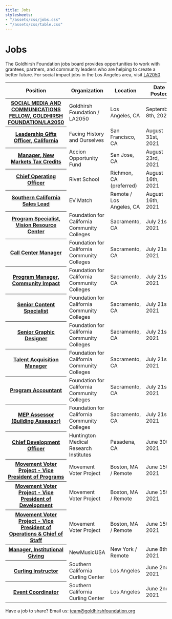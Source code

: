 ```yaml
---
title: Jobs
stylesheets:
- "/assets/css/jobs.css"
- "/assets/css/table.css"
---
```


Jobs
===========

The Goldhirsh Foundation jobs board provides opportunities to work with grantees, partners, and community leaders who are helping to create a better future.
For social impact jobs in the Los Angeles area, visit [LA2050](www.la2050.com/Jobs)

<table>
<thead>
<tr>
  <th scope="col">Position</th>
  <th scope="col">Organization</th>
  <th scope="col">Location</th>
  <th scope="col">Date Posted</th>
<tr>
<thead>
<tbody>

<tr>
  <th scope="row"><a href="https://la2050.org/jobs/3487">SOCIAL MEDIA AND COMMUNICATIONS FELLOW, GOLDHIRSH FOUNDATION/LA2050</a></th>
  <td>Goldhirsh Foundation / LA2050</td>
  <td>Los Angeles, CA</td>
  <td>September 8th, 2021</td>
</tr>     
  
<tr>
  <th scope="row"><a href="https://facinghistory.clearcompany.com/careers/jobs/3065f631-7b84-c267-08fd-aafb40fce2bf/apply?source=1724792-CS-25946">Leadership Gifts Officer, California</a></th>
  <td>Facing History and Ourselves</td>
  <td>San Francisco, CA</td>
  <td>August 31st, 2021</td>
</tr>   
  
  
<tr>
  <th scope="row"><a href="https://app.trinethire.com/companies/33689-accion-opportunity-fund/jobs/44525-manager-new-markets-tax-credits">Manager, New Markets Tax Credits</a></th>
  <td>Accion Opportunity Fund</td>
  <td>San Jose, CA</td>
  <td>August 23rd, 2021</td>
</tr>   
  
<tr>
  <th scope="row"><a href="https://www.rivetschool.org/job-postings/chief-operating-officer"> Chief Operating Officer </a></th>
  <td>Rivet School</td>
  <td>Richmon, CA (preferred)</td>
  <td>August 16th, 2021</td>
</tr> 
  
 <tr>
  <th scope="row"><a href="https://angel.co/company/evmatch/jobs/1562844-southern-california-sales-lead">Southern California Sales Lead</a></th>
  <td>EV Match</td>
  <td>Remote / Los Angeles, CA</td>
  <td>August 16th, 2021</td>
</tr>   
  
<tr>
  <th scope="row"><a href="https://foundationccc.wd1.myworkdayjobs.com/en-US/fccc-careers/job/California-Remote/Program-Specialist--Vision-Resource-Center_JR100083">Program Specialist, Vision Resource Center</a></th>
  <td>Foundation for California Community Colleges</td>
  <td>Sacramento, CA</td>
  <td>July 21st, 2021</td>
</tr>    
  
<tr>
  <th scope="row"><a href="https://foundationccc.wd1.myworkdayjobs.com/en-US/fccc-careers/job/California-Remote/Call-Center-Manager--Golden-State-Grant_JR100095">Call Center Manager</a></th>
  <td>Foundation for California Community Colleges</td>
  <td>Sacramento, CA</td>
  <td>July 21st, 2021</td>
</tr>    
  
<tr>
  <th scope="row"><a href="https://foundationccc.wd1.myworkdayjobs.com/en-US/fccc-careers/job/California-Remote/Program-Manager--Community-Impact_JR100081-1">Program Manager, Community Impact</a></th>
  <td>Foundation for California Community Colleges</td>
  <td>Sacramento, CA</td>
  <td>July 21st, 2021</td>
</tr>   

<tr>
  <th scope="row"><a href="https://foundationccc.wd1.myworkdayjobs.com/en-US/fccc-careers/job/California-Remote/Senior-Content-Specialist--Communications_JR100101">Senior Content Specialist</a></th>
  <td>Foundation for California Community Colleges</td>
  <td>Sacramento, CA</td>
  <td>July 21st, 2021</td>
</tr>
  
<tr>
  <th scope="row"><a href="https://foundationccc.wd1.myworkdayjobs.com/en-US/fccc-careers/job/California-Remote/Senior-Graphic-Designer--Communications_JR100077">Senior Graphic Designer</a></th>
  <td>Foundation for California Community Colleges</td>
  <td>Sacramento, CA</td>
  <td>July 21st, 2021</td>
</tr>  
  
<tr>
  <th scope="row"><a href="https://foundationccc.wd1.myworkdayjobs.com/en-US/fccc-careers/job/Headquarters/Talent-Acquisition-Manager_JR100070">Talent Acquisition Manager</a></th>
  <td>Foundation for California Community Colleges</td>
  <td>Sacramento, CA</td>
  <td>July 21st, 2021</td>
</tr>  
  
<tr>
  <th scope="row"><a href="https://foundationccc.wd1.myworkdayjobs.com/en-US/fccc-careers/job/California-Remote/Program-Accountant_JR100008">Program Accountant</a></th>
  <td>Foundation for California Community Colleges</td>
  <td>Sacramento, CA</td>
  <td>July 21st, 2021</td>
</tr>

<tr>
  <th scope="row"><a href="https://foundationccc.wd1.myworkdayjobs.com/en-US/fccc-careers/job/California-Remote/MEP-Assessor_JR100044">MEP Assessor (Building Assessor)</a></th>
  <td>Foundation for California Community Colleges</td>
  <td>Sacramento, CA</td>
  <td>July 21st, 2021</td>
</tr>
  
 <tr>
  <th scope="row"><a href="https://www.morrisberger.com/position.php?id=2154.">Chief Development Officer</a></th>
  <td>Huntington Medical Research Institutes</td>
  <td>Pasadena, CA</td>
  <td>June 30th, 2021</td>
</tr>
  
<tr>
  <th scope="row"><a href="https://glymph-consulting.breezy.hr/p/1d587f67579c-movement-voter-project-vice-president-of-programs">Movement Voter Project - Vice President of Programs</a></th>
  <td>Movement Voter Project</td>
  <td>Boston, MA / Remote</td>
  <td>June 15th, 2021</td>
</tr>
  
 <tr>
  <th scope="row"><a href="https://glymph-consulting.breezy.hr/p/e78f290bc099-movement-voter-project-vice-president-of-development">Movement Voter Project - Vice President of Development</a></th>
  <td>Movement Voter Project</td>
  <td>Boston, MA / Remote</td>
  <td>June 15th, 2021</td>
</tr>
  
 <tr>
  <th scope="row"><a href="https://glymph-consulting.breezy.hr/p/b069e7f78b90-movement-voter-project-vice-president-of-operations-chief-of-staff">Movement Voter Project - Vice President of Operations & Chief of Staff</a></th>
  <td>Movement Voter Project</td>
  <td>Boston, MA / Remote</td>
  <td>June 15th, 2021</td>
</tr>
  
 <tr>
  <th scope="row"><a href="https://drive.google.com/file/d/1OguekjW65OEY_XZSUDYIZIA-Iy_HTw-S/view">Manager, Institutional Giving</a></th>
  <td>NewMusicUSA</td>
  <td>New York / Remote</td>
  <td>June 8th, 2021</td>
</tr>
  

 <tr>
  <th scope="row"><a href="https://www.curling.la/jobs/job-title-curling-instructor#/">Curling Instructor</a></th>
  <td>Southern California Curling Center</td>
  <td>Los Angeles</td>
  <td>June 2nd, 2021</td>
</tr>
  
 <tr>
  <th scope="row"><a href="https://www.curling.la/jobs/job-title-event-coordinator#/">Event Coordinator</a></th>
  <td>Southern California Curling Center</td>
  <td>Los Angeles</td>
  <td>June 2nd, 2021</td>
</tr>
  


</tbody>
<table>

 
  

 





Have a job to share? Email us: <a href="mailto:team@goldhirshfoundation.org">team@goldhirshfoundation.org</a>


